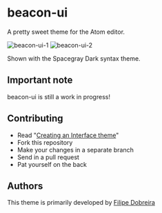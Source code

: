 # beacon-ui

A pretty sweet theme for the Atom editor.

![beacon-ui-1](http://i.imgur.com/g6fBWYB.png)
![beacon-ui-2](http://i.imgur.com/ZYJneOp.png)

Shown with the Spacegray Dark syntax theme.

## Important note

beacon-ui is still a work in progress!

## Contributing

- Read "[Creating an Interface theme](https://atom.io/docs/v0.60.0/creating-a-theme#creating-an-interface-theme)"
- Fork this repository
- Make your changes in a separate branch
- Send in a pull request
- Pat yourself on the back

## Authors

This theme is primarily developed by [Filipe Dobreira](https://github.com/filp)
